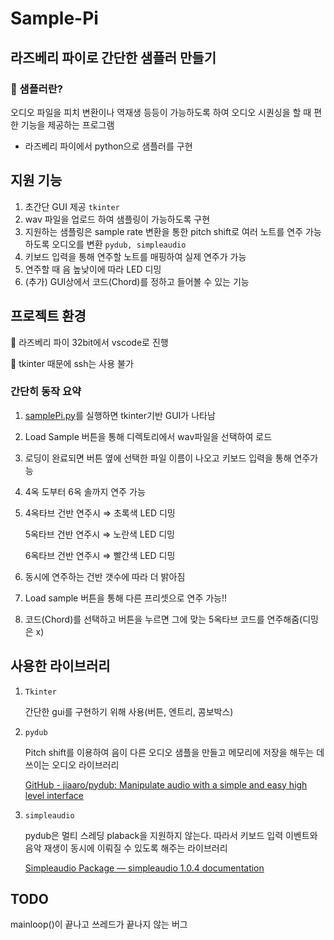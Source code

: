 # Sample-Pi

## 라즈베리 파이로 간단한 샘플러 만들기

### 🎵 샘플러란?

오디오 파일을 피치 변환이나 역재생 등등이 가능하도록 하여 오디오 시퀀싱을 할 때 편한 기능을 제공하는 프로그램

- 라즈베리 파이에서 python으로 샘플러를 구현

## 지원 기능

1. 초간단 GUI 제공 `tkinter`
2. wav 파일을 업로드 하여 샘플링이 가능하도록 구현
3. 지원하는 샘플링은 sample rate 변환을 통한 pitch shift로 여러 노트를 연주 가능하도록 오디오를 변환 `pydub, simpleaudio`
4. 키보드 입력을 통해 연주할 노트를 매핑하여 실제 연주가 가능
5. 연주할 때 음 높낮이에 따라 LED 디밍
6. (추가) GUI상에서 코드(Chord)를 정하고 들어볼 수 있는 기능

## 프로젝트 환경

🍓 라즈베리 파이 32bit에서 vscode로 진행

🍓 tkinter 때문에 ssh는 사용 불가

### 간단히 동작 요약

1. [samplePi.py](http://samplePi.py)를 실행하면 tkinter기반 GUI가 나타남
2. Load Sample 버튼을 통해 디렉토리에서 wav파일을 선택하여 로드
3. 로딩이 완료되면 버튼 옆에 선택한 파일 이름이 나오고 키보드 입력을 통해 연주가능
4. 4옥 도부터 6옥 솔까지 연주 가능
5. 4옥타브 건반 연주시 ⇒ 초록색 LED 디밍

   5옥타브 건반 연주시 ⇒ 노란색 LED 디밍

   6옥타브 건반 연주시 ⇒ 빨간색 LED 디밍

6. 동시에 연주하는 건반 갯수에 따라 더 밝아짐
7. Load sample 버튼을 통해 다른 프리셋으로 연주 가능!!
8. 코드(Chord)를 선택하고 버튼을 누르면 그에 맞는 5옥타브 코드를 연주해줌(디밍은 x)

## 사용한 라이브러리

1. `Tkinter`

   간단한 gui를 구현하기 위해 사용(버튼, 엔트리, 콤보박스)

2. `pydub`

   Pitch shift를 이용하여 음이 다른 오디오 샘플을 만들고 메모리에 저장을 해두는 데 쓰이는 오디오 라이브러리

   [GitHub - jiaaro/pydub: Manipulate audio with a simple and easy high level interface](https://github.com/jiaaro/pydub)

3. `simpleaudio`

   pydub은 멀티 스레딩 plaback을 지원하지 않는다. 따라서 키보드 입력 이벤트와 음악 재생이 동시에 이뤄질 수 있도록 해주는 라이브러리

   [Simpleaudio Package — simpleaudio 1.0.4 documentation](https://simpleaudio.readthedocs.io/en/latest/)

## TODO

mainloop()이 끝나고 쓰레드가 끝나지 않는 버그
